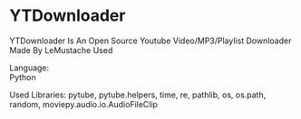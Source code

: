 # YTDownloader
YTDownloader Is An Open Source Youtube Video/MP3/Playlist Downloader Made By LeMustache  Used 

Language:  
Python  

Used Libraries: 
pytube, 
pytube.helpers, 
time, 
re, 
pathlib, 
os, 
os.path, 
random, 
moviepy.audio.io.AudioFileClip
